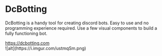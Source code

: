 # DcBotting

<p>DcBotting is a handy tool for creating discord bots. Easy to use and no programming experience required. Use a few visual components to build a fully functioning bot.</p>
<a href="https://dcbotting.com" target="_blank">https://dcbotting.com</a>
<br />
![alt](https://i.imgur.com/ustmqSm.png)
